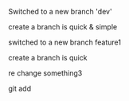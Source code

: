 
Switched to a new branch 'dev'

create a branch is quick & simple

switched to a new branch feature1

create a branch is quick

re change something3


git add 

